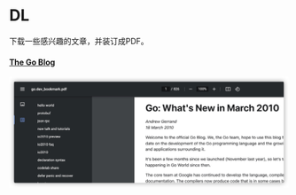 # DL

下载一些感兴趣的文章，并装订成PDF。

#### [The Go Blog](https://go.dev/blog/all)

![go.dev_original](./assets/go.dev_bookmark.jpg)